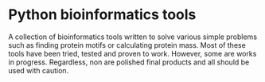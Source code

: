 # Python bioinformatics tools
A collection of bioinformatics tools written to solve various simple problems such as finding protein motifs or calculating protein mass. Most of these tools have been tried, tested and proven to work. However, some are works in progress. Regardless, non are polished final products and all should be used with caution.
